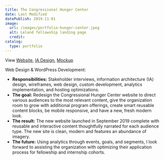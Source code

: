 ```yaml
---
title: The Congressional Hunger Center
date: Last Modified
datePublish: 2019-11-01
image:
  url: /images/portfolio-hunger-center.jpeg
  alt: Leland fellowship landing page
  credit:
catalog:
  type: portfolio
---
```


View [Website](https://hungercenter.org/), [IA Design](https://drive.google.com/file/d/1f4MtpCI8bvYE40V89DgKuSsVs37BNHJ2/view?usp=sharing), [Mockup](https://drive.google.com/file/d/1GPGOwUMqRi_gwc19uQpJq2U3ihugumth/view?usp=sharing)

Web Design & WordPress Development:

- **Responsibilities:** Stakeholder interviews, information architecture (IA) design, wireframes, web design, custom development, analytics implementation, and hosting optimizations.
- **The goal:** Redesign the Congressional Hunger Center website to direct various audiences to the most relevant content, give the organization room to grow with additional program offerings, create smart reusable content blocks, be mobile responsive, and have a new, fresh modern look.
- **The result:** The new website launched in September 2019 complete with reusable and interactive content thoughtfully narrated for each audience type. The new site is clean, modern and features an abundance of imagery.
- **The future:** Using analytics through events, goals, and segments, I look forward to assisting the organization with optimizing their application process for fellowship and internship cohorts.